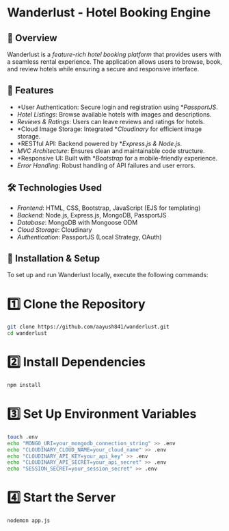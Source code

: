 # Wanderlust - Hotel Booking Engine

## 📌 Overview
Wanderlust is a *feature-rich hotel booking platform* that provides users with a seamless rental experience. The application allows users to browse, book, and review hotels while ensuring a secure and responsive interface.

## 🚀 Features
- *User Authentication: Secure login and registration using **PassportJS*.
- *Hotel Listings*: Browse available hotels with images and descriptions.
- *Reviews & Ratings*: Users can leave reviews and ratings for hotels.
- *Cloud Image Storage: Integrated **Cloudinary* for efficient image storage.
- *RESTful API: Backend powered by **Express.js & Node.js*.
- *MVC Architecture*: Ensures clean and maintainable code structure.
- *Responsive UI: Built with **Bootstrap* for a mobile-friendly experience.
- *Error Handling*: Robust handling of API failures and user errors.

## 🛠️ Technologies Used
- *Frontend*: HTML, CSS, Bootstrap, JavaScript (EJS for templating)
- *Backend*: Node.js, Express.js, MongoDB, PassportJS
- *Database*: MongoDB with Mongoose ODM
- *Cloud Storage*: Cloudinary
- *Authentication*: PassportJS (Local Strategy, OAuth)


## 🚀 Installation & Setup
To set up and run Wanderlust locally, execute the following commands:


# 1️⃣ Clone the Repository
```sh
git clone https://github.com/aayush841/wanderlust.git  
cd wanderlust  
```

# 2️⃣ Install Dependencies  
```sh
npm install
```

# 3️⃣ Set Up Environment Variables  
```sh
touch .env  
echo "MONGO_URI=your_mongodb_connection_string" >> .env  
echo "CLOUDINARY_CLOUD_NAME=your_cloud_name" >> .env  
echo "CLOUDINARY_API_KEY=your_api_key" >> .env  
echo "CLOUDINARY_API_SECRET=your_api_secret" >> .env  
echo "SESSION_SECRET=your_session_secret" >> .env  
```

# 4️⃣ Start the Server 
```sh
nodemon app.js
```
